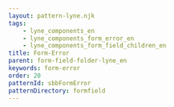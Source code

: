```yaml
---
layout: pattern-lyne.njk
tags: 
    - lyne_components_en
    - lyne_components_form_error_en
    - lyne_components_form_field_children_en
title: Form-Error
parent: form-field-folder-lyne_en
keywords: form-error
order: 20
patternId: sbbFormError
patternDirectory: formfield
---
```

